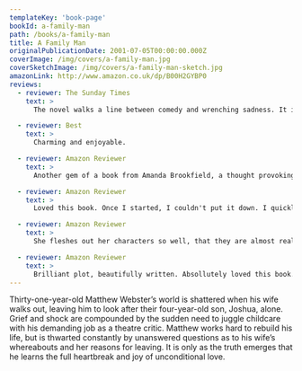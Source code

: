 ```yaml
---
templateKey: 'book-page'
bookId: a-family-man
path: /books/a-family-man
title: A Family Man
originalPublicationDate: 2001-07-05T00:00:00.000Z
coverImage: /img/covers/a-family-man.jpg
coverSketchImage: /img/covers/a-family-man-sketch.jpg
amazonLink: http://www.amazon.co.uk/dp/B00H2GYBP0
reviews:
  - reviewer: The Sunday Times
    text: >
      The novel walks a line between comedy and wrenching sadness. It is fluently written and its depiction of domestic chaos … is all too recognisable.

  - reviewer: Best
    text: >
      Charming and enjoyable.

  - reviewer: Amazon Reviewer
    text: >
      Another gem of a book from Amanda Brookfield, a thought provoking insight into the struggles of a man left to cope on his own with the many aspects of childcare, and all it's problems. Entertaining and inspiring, well worth a read.

  - reviewer: Amazon Reviewer
    text: >
      Loved this book. Once I started, I couldn't put it down. I quickly bonded with Matt and Josh. An enjoyable read that tugs at the heart strings.

  - reviewer: Amazon Reviewer
    text: >
      She fleshes out her characters so well, that they are almost real. I have read several of her novels since discovering her by chance on Amazon for my Kindle.

  - reviewer: Amazon Reviewer
    text: >
      Brilliant plot, beautifully written. Absollutely loved this book. Highly recommended
---
```


Thirty-one-year-old Matthew Webster’s world is shattered when his wife walks out, leaving him to look after their four-year-old son, Joshua, alone. Grief and shock are compounded by the sudden need to juggle childcare with his demanding job as a theatre critic. Matthew works hard to rebuild his life, but is thwarted constantly by unanswered questions as to his wife’s whereabouts and her reasons for leaving. It is only as the truth emerges that he learns the full heartbreak and joy of unconditional love.
